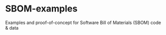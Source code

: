 # SBOM-examples
Examples and proof-of-concept for Software Bill of Materials (SBOM) code &amp; data
